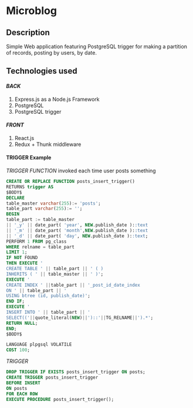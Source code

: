 # Microblog

## Description
Simple Web application featuring PostgreSQL trigger for making a partition of records, posting by users, by date.

## Technologies used

#### _BACK_
1. Express.js as a Node.js Framework 
2. PostgreSQL
3. PostgreSQL trigger

#### _FRONT_
1. React.js
2. Redux + Thunk middleware

#### TRIGGER Example

_TRIGGER FUNCTION_ invoked each time user posts something
```sql
CREATE OR REPLACE FUNCTION posts_insert_trigger()
RETURNS trigger AS
$BODY$
DECLARE
table_master varchar(255):= 'posts';
table_part varchar(255):= '';
BEGIN
table_part := table_master
|| '_y' || date_part( 'year', NEW.publish_date )::text
|| '_m' || date_part( 'month',NEW.publish_date )::text
|| '_d' || date_part( 'day', NEW.publish_date )::text;
PERFORM 1 FROM pg_class
WHERE relname = table_part
LIMIT 1;
IF NOT FOUND
THEN EXECUTE '
CREATE TABLE ' || table_part || ' ( )
INHERITS ( ' || table_master || ' )';
EXECUTE '
CREATE INDEX ' ||table_part || '_post_id_date_index
ON ' || table_part || '
USING btree (id, publish_date)';
END IF;
EXECUTE '
INSERT INTO ' || table_part || '
SELECT(('||quote_literal(NEW)||')::'||TG_RELNAME||').*';
RETURN NULL;
END;
$BODY$ 

LANGUAGE plpgsql VOLATILE
COST 100;
```

_TRIGGER_
```sql
DROP TRIGGER IF EXISTS posts_insert_trigger ON posts;
CREATE TRIGGER posts_insert_trigger
BEFORE INSERT
ON posts
FOR EACH ROW
EXECUTE PROCEDURE posts_insert_trigger();
```
